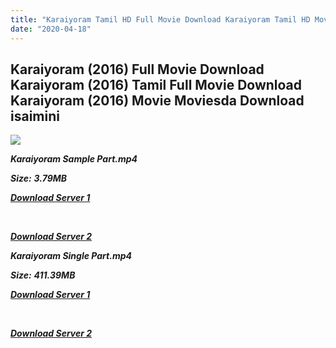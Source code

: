 ```yaml
---
title: "Karaiyoram Tamil HD Full Movie Download Karaiyoram Tamil HD Movie Download"
date: "2020-04-18"
---
```


## Karaiyoram (2016) Full Movie Download Karaiyoram (2016) Tamil Full Movie Download Karaiyoram (2016) Movie Moviesda Download isaimini

![](https://images.moviebuff.com/8ed9f114-89f3-40e9-a402-106e073e2d53?w=1000)

**_Karaiyoram Sample Part.mp4_**

**_Size:_** **_3.79MB_**

**_[Download Server 1](http://s4.uptofiles.net//files/Tamil{300377c8a1a3ba2999b4bbe3381b1ea1a812b0b70d21946c68d529294a5c2999}202016{300377c8a1a3ba2999b4bbe3381b1ea1a812b0b70d21946c68d529294a5c2999}20Movies/Karaiyoram{300377c8a1a3ba2999b4bbe3381b1ea1a812b0b70d21946c68d529294a5c2999}20(2016)/Karaiyoram{300377c8a1a3ba2999b4bbe3381b1ea1a812b0b70d21946c68d529294a5c2999}20(640x360)/Karaiyoram{300377c8a1a3ba2999b4bbe3381b1ea1a812b0b70d21946c68d529294a5c2999}20HD{300377c8a1a3ba2999b4bbe3381b1ea1a812b0b70d21946c68d529294a5c2999}20Sample.mp4)_**

**_[  
](http://s4.uptofiles.net//files/Tamil{300377c8a1a3ba2999b4bbe3381b1ea1a812b0b70d21946c68d529294a5c2999}202016{300377c8a1a3ba2999b4bbe3381b1ea1a812b0b70d21946c68d529294a5c2999}20Movies/Karaiyoram{300377c8a1a3ba2999b4bbe3381b1ea1a812b0b70d21946c68d529294a5c2999}20(2016)/Karaiyoram{300377c8a1a3ba2999b4bbe3381b1ea1a812b0b70d21946c68d529294a5c2999}20(640x360)/Karaiyoram{300377c8a1a3ba2999b4bbe3381b1ea1a812b0b70d21946c68d529294a5c2999}20HD{300377c8a1a3ba2999b4bbe3381b1ea1a812b0b70d21946c68d529294a5c2999}20Sample.mp4)_**

**_[Download Server 2](http://s4.uptofiles.net//files/Tamil{300377c8a1a3ba2999b4bbe3381b1ea1a812b0b70d21946c68d529294a5c2999}202016{300377c8a1a3ba2999b4bbe3381b1ea1a812b0b70d21946c68d529294a5c2999}20Movies/Karaiyoram{300377c8a1a3ba2999b4bbe3381b1ea1a812b0b70d21946c68d529294a5c2999}20(2016)/Karaiyoram{300377c8a1a3ba2999b4bbe3381b1ea1a812b0b70d21946c68d529294a5c2999}20(640x360)/Karaiyoram{300377c8a1a3ba2999b4bbe3381b1ea1a812b0b70d21946c68d529294a5c2999}20HD{300377c8a1a3ba2999b4bbe3381b1ea1a812b0b70d21946c68d529294a5c2999}20Sample.mp4)_** 

**_Karaiyoram Single Part.mp4_**

**_Size:_** **_411.39MB_**

**_[Download Server 1](http://s4.uptofiles.net//files/Tamil{300377c8a1a3ba2999b4bbe3381b1ea1a812b0b70d21946c68d529294a5c2999}202016{300377c8a1a3ba2999b4bbe3381b1ea1a812b0b70d21946c68d529294a5c2999}20Movies/Karaiyoram{300377c8a1a3ba2999b4bbe3381b1ea1a812b0b70d21946c68d529294a5c2999}20(2016)/Karaiyoram{300377c8a1a3ba2999b4bbe3381b1ea1a812b0b70d21946c68d529294a5c2999}20(640x360)/Karaiyoram{300377c8a1a3ba2999b4bbe3381b1ea1a812b0b70d21946c68d529294a5c2999}20HD.mp4)_**

**_[  
](http://s4.uptofiles.net//files/Tamil{300377c8a1a3ba2999b4bbe3381b1ea1a812b0b70d21946c68d529294a5c2999}202016{300377c8a1a3ba2999b4bbe3381b1ea1a812b0b70d21946c68d529294a5c2999}20Movies/Karaiyoram{300377c8a1a3ba2999b4bbe3381b1ea1a812b0b70d21946c68d529294a5c2999}20(2016)/Karaiyoram{300377c8a1a3ba2999b4bbe3381b1ea1a812b0b70d21946c68d529294a5c2999}20(640x360)/Karaiyoram{300377c8a1a3ba2999b4bbe3381b1ea1a812b0b70d21946c68d529294a5c2999}20HD.mp4)_**

**_[Download Server 2](http://s4.uptofiles.net//files/Tamil{300377c8a1a3ba2999b4bbe3381b1ea1a812b0b70d21946c68d529294a5c2999}202016{300377c8a1a3ba2999b4bbe3381b1ea1a812b0b70d21946c68d529294a5c2999}20Movies/Karaiyoram{300377c8a1a3ba2999b4bbe3381b1ea1a812b0b70d21946c68d529294a5c2999}20(2016)/Karaiyoram{300377c8a1a3ba2999b4bbe3381b1ea1a812b0b70d21946c68d529294a5c2999}20(640x360)/Karaiyoram{300377c8a1a3ba2999b4bbe3381b1ea1a812b0b70d21946c68d529294a5c2999}20HD.mp4)_**
